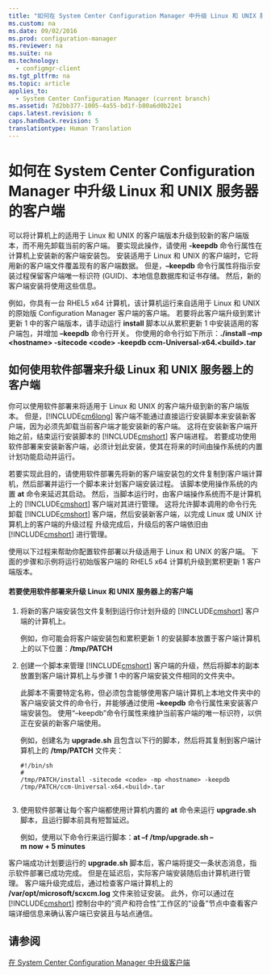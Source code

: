 ```yaml
---
title: "如何在 System Center Configuration Manager 中升级 Linux 和 UNIX 服务器的客户端"
ms.custom: na
ms.date: 09/02/2016
ms.prod: configuration-manager
ms.reviewer: na
ms.suite: na
ms.technology: 
  - configmgr-client
ms.tgt_pltfrm: na
ms.topic: article
applies_to: 
  - System Center Configuration Manager (current branch)
ms.assetid: 7d2bb377-1005-4a55-bd1f-b80a6d0b22e1
caps.latest.revision: 6
caps.handback.revision: 5
translationtype: Human Translation
---
```

# 如何在 System Center Configuration Manager 中升级 Linux 和 UNIX 服务器的客户端
可以将计算机上的适用于 Linux 和 UNIX 的客户端版本升级到较新的客户端版本，而不用先卸载当前的客户端。 要实现此操作，请使用 **\-keepdb** 命令行属性在计算机上安装新的客户端安装包。 安装适用于 Linux 和 UNIX 的客户端时，它将用新的客户端文件覆盖现有的客户端数据。 但是，**–keepdb** 命令行属性将指示安装过程保留客户端唯一标识符 \(GUID\)、本地信息数据库和证书存储。 然后，新的客户端安装将使用这些信息。  
  
 例如，你具有一台 RHEL5 x64 计算机，该计算机运行来自适用于 Linux 和 UNIX 的原始版 Configuration Manager 客户端的客户端。 若要将此客户端升级到累计更新 1 中的客户端版本，请手动运行 **install** 脚本以从累积更新 1 中安装适用的客户端包，并增加 **–keepdb** 命令行开关。 你使用的命令行如下所示：**.\/install –mp \<hostname\> \-sitecode \<code\> \-keepdb ccm\-Universal\-x64.\<build\>.tar**  
  
## 如何使用软件部署来升级 Linux 和 UNIX 服务器上的客户端  
 你可以使用软件部署来将适用于 Linux 和 UNIX 的客户端升级到新的客户端版本。 但是，[!INCLUDE[cm6long](../LocTest/includes/cm6long_md.md)] 客户端不能通过直接运行安装脚本来安装新客户端，因为必须先卸载当前客户端才能安装新的客户端。 这将在安装新客户端开始之前，结束运行安装脚本的 [!INCLUDE[cmshort](../LocTest/includes/cmshort_md.md)] 客户端进程。 若要成功使用软件部署来安装新客户端，必须计划此安装，使其在将来的时间由操作系统的内置计划功能启动并运行。  
  
 若要实现此目的，请使用软件部署先将新的客户端安装包的文件复制到客户端计算机，然后部署并运行一个脚本来计划客户端安装过程。 该脚本使用操作系统的内置 **at** 命令来延迟其启动。 然后，当脚本运行时，由客户端操作系统而不是计算机上的 [!INCLUDE[cmshort](../LocTest/includes/cmshort_md.md)] 客户端对其进行管理。 这将允许脚本调用的命令行先卸载 [!INCLUDE[cmshort](../LocTest/includes/cmshort_md.md)] 客户端，然后安装新客户端，以完成 Linux 或 UNIX 计算机上的客户端的升级过程 升级完成后，升级后的客户端依旧由 [!INCLUDE[cmshort](../LocTest/includes/cmshort_md.md)] 进行管理。  
  
 使用以下过程来帮助你配置软件部署以升级适用于 Linux 和 UNIX 的客户端。 下面的步骤和示例将运行初始版客户端的 RHEL5 x64 计算机升级到累积更新 1 客户端版本。  
  
#### 若要使用软件部署来升级 Linux 和 UNIX 服务器上的客户端  
  
1.  将新的客户端安装包文件复制到运行你计划升级的 [!INCLUDE[cmshort](../LocTest/includes/cmshort_md.md)] 客户端的计算机上。  
  
     例如，你可能会将客户端安装包和累积更新 1 的安装脚本放置于客户端计算机上的以下位置：**\/tmp\/PATCH**  
  
2.  创建一个脚本来管理 [!INCLUDE[cmshort](../LocTest/includes/cmshort_md.md)] 客户端的升级，然后将脚本的副本放置到客户端计算机上与步骤 1 中的客户端安装文件相同的文件夹中。  
  
     此脚本不需要特定名称，但必须包含能够使用客户端计算机上本地文件夹中的客户端安装文件的命令行，并能够通过使用 **–keepdb** 命令行属性来安装客户端安装包。 使用“–keepdb”命令行属性来维护当前客户端的唯一标识符，以供正在安装的新客户端使用。  
  
     例如，创建名为 **upgrade.sh** 且包含以下行的脚本，然后将其复制到客户端计算机上的 **\/tmp\/PATCH** 文件夹：  
  
    ```  
    #!/bin/sh  
    #  
    /tmp/PATCH/install -sitecode <code> -mp <hostname> -keepdb /tmp/PATCH/ccm-Universal-x64.<build>.tar  
  
    ```  
  
3.  使用软件部署让每个客户端都使用计算机内置的 **at** 命令来运行 **upgrade.sh** 脚本，且运行脚本前具有短暂延迟。  
  
     例如，使用以下命令行来运行脚本：**at –f \/tmp\/upgrade.sh –m now \+ 5 minutes**  
  
 客户端成功计划要运行的 **upgrade.sh** 脚本后，客户端将提交一条状态消息，指示软件部署已成功完成。 但是在延迟后，实际客户端安装随后由计算机进行管理。 客户端升级完成后，通过检查客户端计算机上的 **\/var\/opt\/microsoft\/scxcm.log** 文件来验证安装。 此外，你可以通过在 [!INCLUDE[cmshort](../LocTest/includes/cmshort_md.md)] 控制台中的“资产和符合性”工作区的“设备”节点中查看客户端详细信息来确认客户端已安装且与站点通信。  
  
## 请参阅  
 [在 System Center Configuration Manager 中升级客户端](../LocTest/Upgrade-clients-in-System-Center-Configuration-Manager.md)